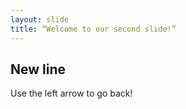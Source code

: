 ```yaml
---
layout: slide
title: “Welcome to our second slide!”
---
```

## New line
Use the left arrow to go back!
